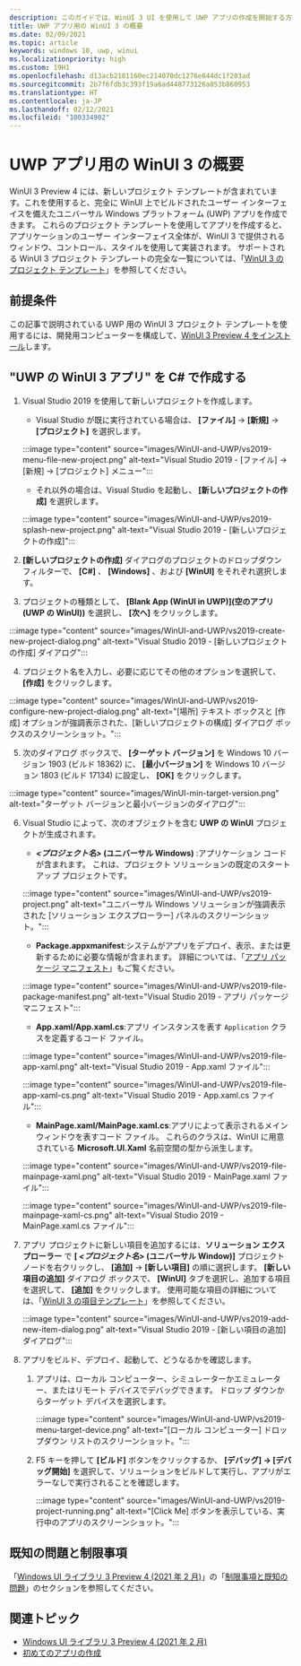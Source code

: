 ```yaml
---
description: このガイドでは、WinUI 3 UI を使用して UWP アプリの作成を開始する方法について説明します。
title: UWP アプリ用の WinUI 3 の概要
ms.date: 02/09/2021
ms.topic: article
keywords: windows 10, uwp, winui
ms.localizationpriority: high
ms.custom: 19H1
ms.openlocfilehash: d13acb2181160ec214070dc1276e844dc1f203ad
ms.sourcegitcommit: 2b7f6fdb3c393f19a6ad448773126a053b860953
ms.translationtype: HT
ms.contentlocale: ja-JP
ms.lasthandoff: 02/12/2021
ms.locfileid: "100334902"
---
```

# <a name="get-started-with-winui-3-for-uwp-apps"></a>UWP アプリ用の WinUI 3 の概要

WinUI 3 Preview 4 には、新しいプロジェクト テンプレートが含まれています。これを使用すると、完全に WinUI 上でビルドされたユーザー インターフェイスを備えたユニバーサル Windows プラットフォーム (UWP) アプリを作成できます。 これらのプロジェクト テンプレートを使用してアプリを作成すると、アプリケーションのユーザー インターフェイス全体が、WinUI 3 で提供されるウィンドウ、コントロール、スタイルを使用して実装されます。 サポートされる WinUI 3 プロジェクト テンプレートの完全な一覧については、「[WinUI 3 のプロジェクト テンプレート](index.md#project-templates-for-winui-3)」を参照してください。

## <a name="prerequisites"></a>前提条件

この記事で説明されている UWP 用の WinUI 3 プロジェクト テンプレートを使用するには、開発用コンピューターを構成して、[WinUI 3 Preview 4 をインストール](index.md#install-winui-3-preview-4)します。

## <a name="create-a-winui-3-app-in-uwp-for-c"></a>"UWP の WinUI 3 アプリ" を C# で作成する

1. Visual Studio 2019 を使用して新しいプロジェクトを作成します。
   - Visual Studio が既に実行されている場合は、 **[ファイル]**  ->  **[新規]**  ->  **[プロジェクト]** を選択します。

   :::image type="content" source="images/WinUI-and-UWP/vs2019-menu-file-new-project.png" alt-text="Visual Studio 2019 - [ファイル] -> [新規] -> [プロジェクト] メニュー":::

   - それ以外の場合は、Visual Studio を起動し、 **[新しいプロジェクトの作成]** を選択します。

   :::image type="content" source="images/WinUI-and-UWP/vs2019-splash-new-project.png" alt-text="Visual Studio 2019 - [新しいプロジェクトの作成]":::

2. **[新しいプロジェクトの作成]** ダイアログのプロジェクトのドロップダウン フィルターで、 **[C#]** 、 **[Windows]** 、および **[WinUI]** をそれぞれ選択します。

3. プロジェクトの種類として、 **[Blank App (WinUI in UWP)]\(空のアプリ (UWP の WinUI)\)** を選択し、 **[次へ]** をクリックします。

:::image type="content" source="images/WinUI-and-UWP/vs2019-create-new-project-dialog.png" alt-text="Visual Studio 2019 - [新しいプロジェクトの作成] ダイアログ":::

4. プロジェクト名を入力し、必要に応じてその他のオプションを選択して、 **[作成]** をクリックします。

:::image type="content" source="images/WinUI-and-UWP/vs2019-configure-new-project-dialog.png" alt-text="[場所] テキスト ボックスと [作成] オプションが強調表示された、[新しいプロジェクトの構成] ダイアログ ボックスのスクリーンショット。":::

5. 次のダイアログ ボックスで、 **[ターゲット バージョン]** を Windows 10 バージョン 1903 (ビルド 18362) に、 **[最小バージョン]** を Windows 10 バージョン 1803 (ビルド 17134) に設定し、 **[OK]** をクリックします。

:::image type="content" source="images/WinUI-min-target-version.png" alt-text="ターゲット バージョンと最小バージョンのダイアログ":::

6. Visual Studio によって、次のオブジェクトを含む **UWP の WinUI** プロジェクトが生成されます。

    - ***<プロジェクト名>* (ユニバーサル Windows)** :アプリケーション コードが含まれます。 これは、プロジェクト ソリューションの既定のスタートアップ プロジェクトです。

    :::image type="content" source="images/WinUI-and-UWP/vs2019-project.png" alt-text="ユニバーサル Windows ソリューションが強調表示された [ソリューション エクスプローラー] パネルのスクリーンショット。":::

    - **Package.appxmanifest**:システムがアプリをデプロイ、表示、または更新するために必要な情報が含まれます。 詳細については、「[アプリ パッケージ マニフェスト](/uwp/schemas/appxpackage/appx-package-manifest)」もご覧ください。

    :::image type="content" source="images/WinUI-and-UWP/vs2019-file-package-manifest.png" alt-text="Visual Studio 2019 - アプリ パッケージ マニフェスト":::

    - **App.xaml/App.xaml.cs**:アプリ インスタンスを表す `Application` クラスを定義するコード ファイル。

    :::image type="content" source="images/WinUI-and-UWP/vs2019-file-app-xaml.png" alt-text="Visual Studio 2019 - App.xaml ファイル":::

    :::image type="content" source="images/WinUI-and-UWP/vs2019-file-app-xaml-cs.png" alt-text="Visual Studio 2019 - App.xaml.cs ファイル":::

    - **MainPage.xaml/MainPage.xaml.cs**:アプリによって表示されるメイン ウィンドウを表すコード ファイル。 これらのクラスは、WinUI に用意されている **Microsoft.UI.Xaml** 名前空間の型から派生します。

    :::image type="content" source="images/WinUI-and-UWP/vs2019-file-mainpage-xaml.png" alt-text="Visual Studio 2019 - MainPage.xaml ファイル":::

    :::image type="content" source="images/WinUI-and-UWP/vs2019-file-mainpage-xaml-cs.png" alt-text="Visual Studio 2019 - MainPage.xaml.cs ファイル":::

7. アプリ プロジェクトに新しい項目を追加するには、**ソリューション エクスプローラー** で **[ *<プロジェクト名>* (ユニバーサル Window)]** プロジェクト ノードを右クリックし、 **[追加]**  ->  **[新しい項目]** の順に選択します。 **[新しい項目の追加]** ダイアログ ボックスで、 **[WinUI]** タブを選択し、追加する項目を選択して、 **[追加]** をクリックします。 使用可能な項目の詳細については、「[WinUI 3 の項目テンプレート](index.md#item-templates-for-winui-3)」を参照してください。

    :::image type="content" source="images/WinUI-and-UWP/vs2019-add-new-item-dialog.png" alt-text="Visual Studio 2019 - [新しい項目の追加] ダイアログ":::

8. アプリをビルド、デプロイ、起動して、どうなるかを確認します。

    1. アプリは、ローカル コンピューター、シミュレーターかエミュレーター、またはリモート デバイスでデバッグできます。 ドロップ ダウンからターゲット デバイスを選択します。

        :::image type="content" source="images/WinUI-and-UWP/vs2019-menu-target-device.png" alt-text="[ローカル コンピューター] ドロップダウン リストのスクリーンショット。":::

    1. F5 キーを押して **[ビルド]** ボタンをクリックするか、 **[デバッグ] -> [デバッグ開始]** を選択して、ソリューションをビルドして実行し、アプリがエラーなしで実行されることを確認します。

        :::image type="content" source="images/WinUI-and-UWP/vs2019-project-running.png" alt-text="[Click Me] ボタンを表示している、実行中のアプリのスクリーンショット。":::

## <a name="known-issues-and-limitations"></a>既知の問題と制限事項

「[Windows UI ライブラリ 3 Preview 4 (2021 年 2 月)](index.md)」の「[制限事項と既知の問題](index.md#limitations-and-known-issues)」のセクションを参照してください。

## <a name="related-topics"></a>関連トピック

- [Windows UI ライブラリ 3 Preview 4 (2021 年 2 月)](index.md)
- [初めてのアプリの作成](/windows/uwp/get-started/your-first-app)
